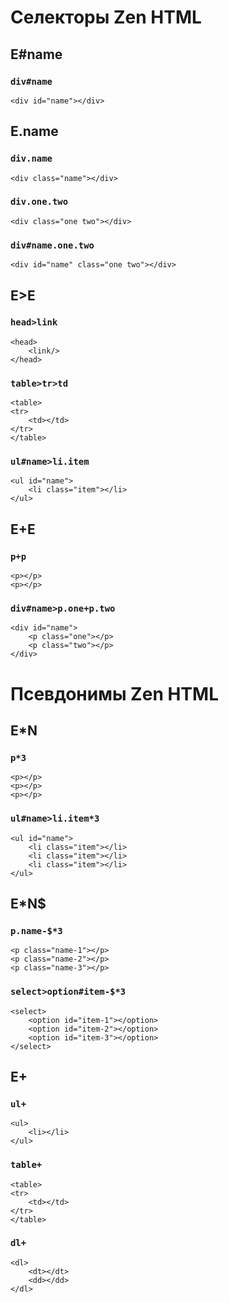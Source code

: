 # Селекторы Zen HTML #

## E#name ##

### `div#name` ###
```
<div id="name"></div>
```

## E.name ##

### `div.name` ###
```
<div class="name"></div>
```

### `div.one.two` ###
```
<div class="one two"></div>
```

### `div#name.one.two` ###
```
<div id="name" class="one two"></div>
```

## E>E ##

### `head>link` ###
```
<head>
    <link/>
</head>
```

### `table>tr>td` ###
```
<table>
<tr>
    <td></td>
</tr>
</table>
```

### `ul#name>li.item` ###
```
<ul id="name">
    <li class="item"></li>
</ul>
```

## E+E ##

### `p+p` ###
```
<p></p>
<p></p>
```

### `div#name>p.one+p.two` ###
```
<div id="name">
    <p class="one"></p>
    <p class="two"></p>
</div>
```

# Псевдонимы Zen HTML #

## E\*N ##

### `p*3` ###
```
<p></p>
<p></p>
<p></p>
```

### `ul#name>li.item*3` ###
```
<ul id="name">
    <li class="item"></li>
    <li class="item"></li>
    <li class="item"></li>
</ul>
```

## E\*N$ ##

### `p.name-$*3` ###
```
<p class="name-1"></p>
<p class="name-2"></p>
<p class="name-3"></p>
```

### `select>option#item-$*3` ###
```
<select>
    <option id="item-1"></option>
    <option id="item-2"></option>
    <option id="item-3"></option>
</select>
```

## E+ ##

### `ul+` ###
```
<ul>
    <li></li>
</ul>
```

### `table+` ###
```
<table>
<tr>
    <td></td>
</tr>
</table>
```

### `dl+` ###
```
<dl>
    <dt></dt>
    <dd></dd>
</dl>
```